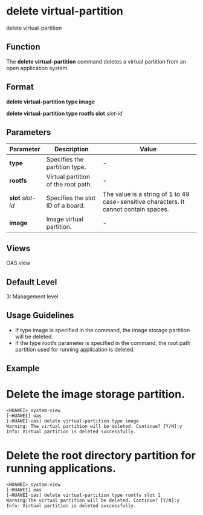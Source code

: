delete virtual-partition
========================

delete virtual-partition

Function
--------



The **delete virtual-partition** command deletes a virtual partition from an open application system.




Format
------

**delete virtual-partition type image**

**delete virtual-partition type rootfs slot** *slot-id*


Parameters
----------

| Parameter | Description | Value |
| --- | --- | --- |
| **type** | Specifies the partition type. | - |
| **rootfs** | Virtual partition of the root path. | - |
| **slot** *slot-id* | Specifies the slot ID of a board. | The value is a string of 1 to 49 case-sensitive characters. It cannot contain spaces. |
| **image** | Image virtual partition. | - |



Views
-----

OAS view


Default Level
-------------

3: Management level


Usage Guidelines
----------------

* If type image is specified in the command, the image storage partition will be deleted.
* If the type rootfs parameter is specified in the command, the root path partition used for running application is deleted.

Example
-------

# Delete the image storage partition.
```
<HUAWEI> system-view
[~HUAWEI] oas
[~HUAWEI-oas] delete virtual-partition type image
Warning: The virtual partition will be deleted. Continue? [Y/N]:y
Info: Virtual partition is deleted successfully.

```

# Delete the root directory partition for running applications.
```
<HUAWEI> system-view
[~HUAWEI] oas
[~HUAWEI-oas] delete virtual-partition type rootfs slot 1
Warning:The virtual partition will be deleted. Continue? [Y/N]:y
Info: Virtual partition is deleted successfully.

```
